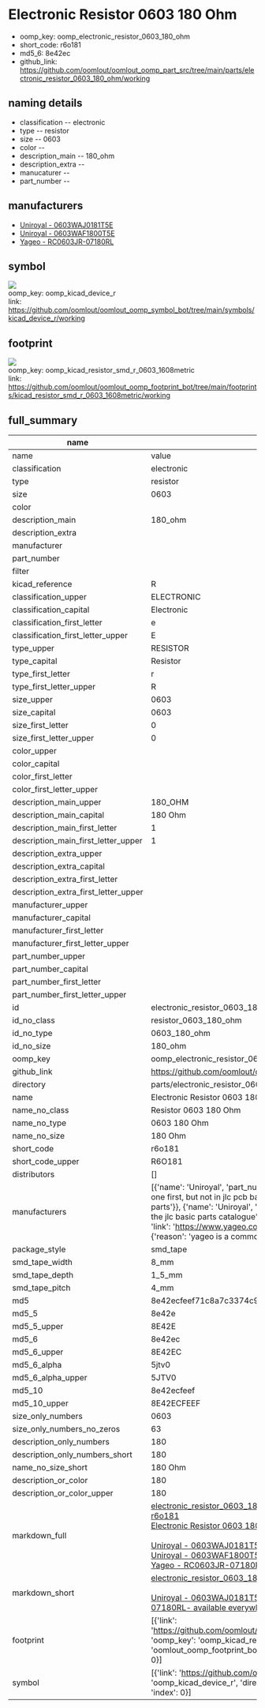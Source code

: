 # Electronic Resistor 0603 180 Ohm

  
* oomp_key: oomp_electronic_resistor_0603_180_ohm 
* short_code: r6o181
* md5_6: 8e42ec  
* github_link: https://github.com/oomlout/oomlout_oomp_part_src/tree/main/parts/electronic_resistor_0603_180_ohm/working  
## naming details
* classification -- electronic
* type -- resistor
* size -- 0603
* color -- 
* description_main -- 180_ohm
* description_extra -- 
* manucaturer -- 
* part_number -- 


## manufacturers
* [Uniroyal - 0603WAJ0181T5E]()  
* [Uniroyal - 0603WAF1800T5E]()  
* [Yageo - RC0603JR-07180RL](https://www.yageo.com/en/Chart/Download/pdf/RC0603JR-07180RL)  

## symbol

![](symbol/{index}/working/working_600.png)  
oomp_key: oomp_kicad_device_r  
link: https://github.com/oomlout/oomlout_oomp_symbol_bot/tree/main/symbols/kicad_device_r/working  

## footprint

![](footprint/{index}/working/working_600.png)  
oomp_key: oomp_kicad_resistor_smd_r_0603_1608metric  
link: https://github.com/oomlout/oomlout_oomp_footprint_bot/tree/main/footprints/kicad_resistor_smd_r_0603_1608metric/working  

## full_summary
| name | value | 
| --- | --- | 
| name | value | 
| classification | electronic | 
| type | resistor | 
| size | 0603 | 
| color |  | 
| description_main | 180_ohm | 
| description_extra |  | 
| manufacturer |  | 
| part_number |  | 
| filter |  | 
| kicad_reference | R | 
| classification_upper | ELECTRONIC | 
| classification_capital | Electronic | 
| classification_first_letter | e | 
| classification_first_letter_upper | E | 
| type_upper | RESISTOR | 
| type_capital | Resistor | 
| type_first_letter | r | 
| type_first_letter_upper | R | 
| size_upper | 0603 | 
| size_capital | 0603 | 
| size_first_letter | 0 | 
| size_first_letter_upper | 0 | 
| color_upper |  | 
| color_capital |  | 
| color_first_letter |  | 
| color_first_letter_upper |  | 
| description_main_upper | 180_OHM | 
| description_main_capital | 180 Ohm | 
| description_main_first_letter | 1 | 
| description_main_first_letter_upper | 1 | 
| description_extra_upper |  | 
| description_extra_capital |  | 
| description_extra_first_letter |  | 
| description_extra_first_letter_upper |  | 
| manufacturer_upper |  | 
| manufacturer_capital |  | 
| manufacturer_first_letter |  | 
| manufacturer_first_letter_upper |  | 
| part_number_upper |  | 
| part_number_capital |  | 
| part_number_first_letter |  | 
| part_number_first_letter_upper |  | 
| id | electronic_resistor_0603_180_ohm | 
| id_no_class | resistor_0603_180_ohm | 
| id_no_type | 0603_180_ohm | 
| id_no_size | 180_ohm | 
| oomp_key | oomp_electronic_resistor_0603_180_ohm | 
| github_link | https://github.com/oomlout/oomlout_oomp_part_src/tree/main/parts/electronic_resistor_0603_180_ohm/working | 
| directory | parts/electronic_resistor_0603_180_ohm | 
| name | Electronic Resistor 0603 180 Ohm | 
| name_no_class | Resistor 0603 180 Ohm | 
| name_no_type | 0603 180 Ohm | 
| name_no_size | 180 Ohm | 
| short_code | r6o181 | 
| short_code_upper | R6O181 | 
| distributors | [] | 
| manufacturers | [{'name': 'Uniroyal', 'part_number': '0603WAJ0181T5E', 'link': '', 'id': 'manufacturer_uniroyal', 'note': {'reason': 'did this one first, but not in jlc pcb basic parts and 1 percent are and they are the same price', 'reason_short': 'not in jlc basic parts'}}, {'name': 'Uniroyal', 'part_number': '0603WAF1800T5E', 'link': '', 'id': 'manufacturer_uniroyal', 'note': {'reason': 'in the jlc basic parts catalogue', 'reason_short': 'jlc basic part'}}, {'name': 'Yageo', 'part_number': 'RC0603JR-07180RL', 'link': 'https://www.yageo.com/en/Chart/Download/pdf/RC0603JR-07180RL', 'id': 'manufacturer_yageo', 'note': {'reason': 'yageo is a commonly cross referenced part number', 'reason_short': 'available everywhere'}}] | 
| package_style | smd_tape | 
| smd_tape_width | 8_mm | 
| smd_tape_depth | 1_5_mm | 
| smd_tape_pitch | 4_mm | 
| md5 | 8e42ecfeef71c8a7c3374c9e3e3e5c12 | 
| md5_5 | 8e42e | 
| md5_5_upper | 8E42E | 
| md5_6 | 8e42ec | 
| md5_6_upper | 8E42EC | 
| md5_6_alpha | 5jtv0 | 
| md5_6_alpha_upper | 5JTV0 | 
| md5_10 | 8e42ecfeef | 
| md5_10_upper | 8E42ECFEEF | 
| size_only_numbers | 0603 | 
| size_only_numbers_no_zeros | 63 | 
| description_only_numbers | 180 | 
| description_only_numbers_short | 180 | 
| name_no_size_short | 180 Ohm | 
| description_or_color | 180 | 
| description_or_color_upper | 180 | 
| markdown_full | [electronic_resistor_0603_180_ohm](https://github.com/oomlout/oomlout_oomp_part_src/tree/main/parts/electronic_resistor_0603_180_ohm/working)<br>[r6o181](https://github.com/oomlout/oomlout_oomp_part_src/tree/main/parts/electronic_resistor_0603_180_ohm/working)<br>[Electronic Resistor 0603 180 Ohm](https://github.com/oomlout/oomlout_oomp_part_src/tree/main/parts/electronic_resistor_0603_180_ohm/working)<br><br>[Uniroyal - 0603WAJ0181T5E- not in jlc basic parts]() [(L)  ](https://www.lcsc.com/search?q=0603WAJ0181T5E)[(D)  ](https://www.digikey.com/en/products?keywords=0603WAJ0181T5E)[(M)  ](https://www.mouser.com/Search/Refine?Keyword=0603WAJ0181T5E)[(N)  ](https://www.newark.com/search?st=0603WAJ0181T5E)[(SZ)  ](https://so.szlcsc.com/global.html?k=0603WAJ0181T5E)<br>[Uniroyal - 0603WAF1800T5E- jlc basic part]() [(L)  ](https://www.lcsc.com/search?q=0603WAF1800T5E)[(D)  ](https://www.digikey.com/en/products?keywords=0603WAF1800T5E)[(M)  ](https://www.mouser.com/Search/Refine?Keyword=0603WAF1800T5E)[(N)  ](https://www.newark.com/search?st=0603WAF1800T5E)[(SZ)  ](https://so.szlcsc.com/global.html?k=0603WAF1800T5E)<br>[Yageo - RC0603JR-07180RL- available everywhere](https://www.yageo.com/en/Chart/Download/pdf/RC0603JR-07180RL) [(L)  ](https://www.lcsc.com/search?q=RC0603JR-07180RL)[(D)  ](https://www.digikey.com/en/products?keywords=RC0603JR-07180RL)[(M)  ](https://www.mouser.com/Search/Refine?Keyword=RC0603JR-07180RL)[(N)  ](https://www.newark.com/search?st=RC0603JR-07180RL)[(SZ)  ](https://so.szlcsc.com/global.html?k=RC0603JR-07180RL)<br> | 
| markdown_short | [electronic_resistor_0603_180_ohm](https://github.com/oomlout/oomlout_oomp_part_src/tree/main/parts/electronic_resistor_0603_180_ohm/working)<br><br>[Uniroyal - 0603WAJ0181T5E- not in jlc basic parts]()[Uniroyal - 0603WAF1800T5E- jlc basic part]()[Yageo - RC0603JR-07180RL- available everywhere](https://www.yageo.com/en/Chart/Download/pdf/RC0603JR-07180RL) | 
| footprint | [{'link': 'https://github.com/oomlout/oomlout_oomp_footprint_bot/tree/main/foootprntss/kicad_resistor_smd_r_0603_1608metric', 'oomp_key': 'oomp_kicad_resistor_smd_r_0603_1608metric', 'directory': 'oomlout_oomp_footprint_bot/footprints/kicad_resistor_smd_r_0603_1608metric//working/working.kicad_mod', 'index': 0}] | 
| symbol | [{'link': 'https://github.com/oomlout/oomlout_oomp_symbol_bot/tree/main/symbols/kicad_device_r', 'oomp_key': 'oomp_kicad_device_r', 'directory': 'oomlout_oomp_symbol_bot/symbols/kicad_device_r//working/working.kicad_sym', 'index': 0}] | 
